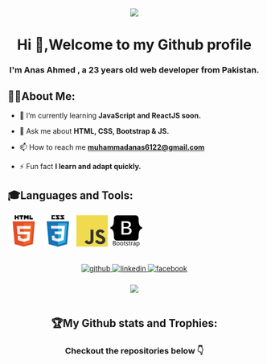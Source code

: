 <div align="center">
<img src="https://raw.githubusercontent.com/anasahmed2/anasahmed2/main/headergitlight.gif" align="center" height="325" />
</div>  

<h1 align="center">Hi 👋,Welcome to my Github profile</h1>
<h3 align="center">I'm Anas Ahmed , a 23 years old web developer from Pakistan.</h3>

 
<h2 align="left">👨‍💻About Me:</h2>

- 🌱 I’m currently learning **JavaScript and ReactJS soon.**

- 💬 Ask me about **HTML, CSS, Bootstrap & JS.**

- 📫 How to reach me **muhammadanas6122@gmail.com**

- ⚡ Fun fact **I learn and adapt quickly.**


<h2 align="left">🎓Languages and Tools:</h2>

<p align="left">
<img src="https://raw.githubusercontent.com/devicons/devicon/master/icons/html5/html5-original-wordmark.svg" alt="html5" width="64" height="64"/>
<img src="https://raw.githubusercontent.com/devicons/devicon/master/icons/css3/css3-original-wordmark.svg" alt="css3" width="64" height="64"/>
<img src="https://raw.githubusercontent.com/devicons/devicon/master/icons/javascript/javascript-original.svg" alt="javascript" width="64" height="64"/>
<img src="https://raw.githubusercontent.com/devicons/devicon/master/icons/bootstrap/bootstrap-plain-wordmark.svg" alt="bootstrap" width="64" height="64"/>
</p>
<br/>  

<div align="center">
<a href="https://github.com/anasahmed2" target="_blank">
<img src=https://img.shields.io/badge/github-%2324292e.svg?&style=for-the-badge&logo=github&logoColor=white alt=github style="margin-bottom: 5px;" />
</a> 
<a href="https://linkedin.com/in/anasahmed2" target="_blank">
<img src=https://img.shields.io/badge/linkedin-%230a66c2.svg?&style=for-the-badge&logo=linkedin&logoColor=white alt=linkedin style="margin-bottom: 5px;" />
</a>
 <a href="https://www.facebook.com/profile.php?id=100075532658872" target="_blank">
<img src=https://img.shields.io/badge/facebook-%231877f2.svg?&style=for-the-badge&logo=facebook&logoColor=white alt=facebook style="margin-bottom: 5px;" />
</a>
</div>  
  <br/>  
<div align="center">
<img src="https://komarev.com/ghpvc/?username=anasahmed2&&style=flat-square&style=for-the-badge&logo=linkedin&logoColor=white" align="center" />
</div>  
<br/> 

<h2 align="center">🏆My Github stats and Trophies:</h2>

<!-- <p><img align="center" src="https://github-readme-streak-stats.herokuapp.com/?user=anasahmed2&" alt="anasahmed2" /></p> -->
<div align="center">
<!--  <img align="center" src="https://github-readme-streak-stats.herokuapp.com/?user=anasahmed2&theme=gotham&border=true&border_radius=5.1&background=transparent" alt="anasahmed2" width="600" /> -->
<!-- </div> -->
<!-- <br/> -->
<!-- <div align="center"> -->
<!--  <img src="https://github-readme-stats.vercel.app/api?username=anasahmed2&show_icons=true&theme=gotham&count_private=true&border=true&bg_color=3c404300" alt="anasahmed2" align="center" /> -->

</div>
<!-- <br/> -->
<!-- <div align="center"> -->
<!--  <img src="https://github-readme-stats-sigma-five.vercel.app/api/top-langs?username=anasahmed2&show_icons=true&locale=en&layout=compact&theme=gotham&bg_color=3c404300" alt="anasahmed2" align="center" /> -->
<!-- </div> -->
<!-- <br/> -->

<h3 align="center">Checkout the repositories below 👇</h3>

